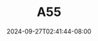 --- 
title: "A55"
description: "nonton bokeh A55 yandex full baru"
date: 2024-09-27T02:41:44-08:00
file_code: "w3auo6z482fo"
draft: false
cover: "3apegmcaz2enm71d.jpg"
tags: [""]
length: 60
fld_id: "1483191"
foldername: "Ayu esempe"
categories: ["Ayu esempe"]
views: 0
---